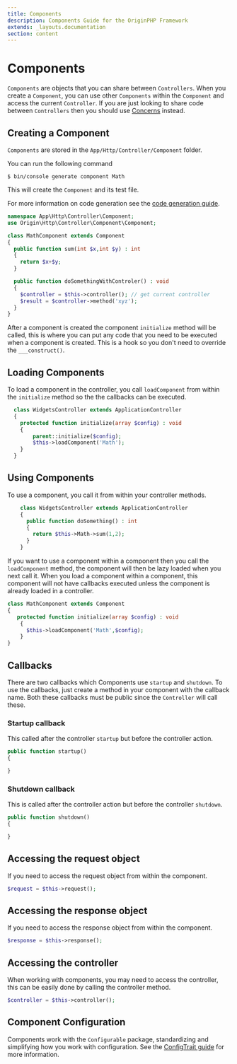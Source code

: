 ```yaml
---
title: Components
description: Components Guide for the OriginPHP Framework
extends: _layouts.documentation
section: content
---
```

# Components

`Components` are objects that you can share between `Controllers`. When you create a `Component`, you can use other `Components` within the `Component` and access the current `Controller`. If you are just looking to share code between `Controllers` then you should use [Concerns](/docs/controller/concerns) instead.

## Creating a Component

`Components` are stored in the `App/Http/Controller/Component` folder.

You can run the following command

```linux
$ bin/console generate component Math
```

This will create the `Component` and its test file.

For more information on code generation see the [code generation guide](/docs/development/code-generation).

```php
namespace App\Http\Controller\Component;
use Origin\Http\Controller\Component\Component;

class MathComponent extends Component
{
  public function sum(int $x,int $y) : int
  {
    return $x+$y;
  }

  public function doSomethingWithControler() : void
  {
    $controller = $this->controller(); // get current controller
    $result = $controller->method('xyz');
  }
}
```

After a component is created the component `initialize` method will be called, this is where you can put any code that you need to be executed when a component is created. This is a hook so you don't need to override the `___construct()`.

## Loading Components

To load a component in the controller, you call `loadComponent` from within the `initialize` method so the the callbacks can be executed.

```php
  class WidgetsController extends ApplicationController
  {
    protected function initialize(array $config) : void
    {
        parent::initialize($config);
        $this->loadComponent('Math');
    }
  }

```

## Using Components

 To use a component, you call it from within your controller methods.

```php
    class WidgetsController extends ApplicationController
    {
      public function doSomething() : int
      {
        return $this->Math->sum(1,2);
      }
    }

```

If you want to use a component within a component then you call the `loadComponent` method, the component will then be lazy loaded when you next call it. When you load a component within a component, this component will not have callbacks executed unless the component is already loaded in a controller.

```php
class MathComponent extends Component
{
   protected function initialize(array $config) : void
    {
      $this->loadComponent('Math',$config);
    }
}
```



## Callbacks

There are two callbacks which Components use `startup` and `shutdown`. To use the callbacks, just create a method in your component with the callback name. Both these callbacks must be public since the `Controller` will call these.

### Startup callback

This called after the controller `startup` but before the controller action.

```php
public function startup()
{

}
```

### Shutdown callback

This is called after the controller action but before the controller `shutdown`.

```php
public function shutdown()
{

}
```

## Accessing the request object

If you need to access the request object from within the component.

```php
$request = $this->request();
```

## Accessing the response object

If you need to access the response object from within the component.

```php
$response = $this->response();
```

## Accessing the controller

When working with components, you may need to access the controller, this can be easily done by calling the controller method.

```php
$controller = $this->controller();
```

## Component Configuration

Components work with the `Configurable` package, standardizing and simplifying how you work with configuration. See the [ConfigTrait guide](/docs/configurable.md) for more information.